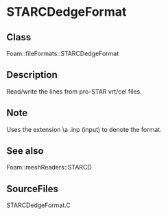 # STARCDedgeFormat 
## Class
Foam::fileFormats::STARCDedgeFormat

## Description
Read/write the lines from pro-STAR vrt/cel files.

## Note
Uses the extension \a .inp (input) to denote the format.

## See also
Foam::meshReaders::STARCD

## SourceFiles
STARCDedgeFormat.C

